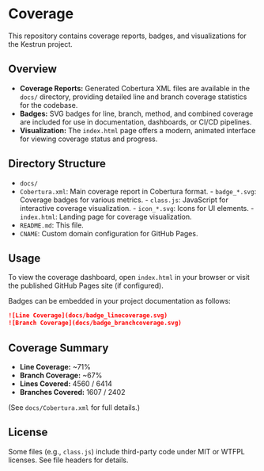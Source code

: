 
# Coverage

This repository contains coverage reports, badges, and visualizations for the Kestrun project.

## Overview

- **Coverage Reports:** Generated Cobertura XML files are available in the `docs/` directory, providing detailed line and branch coverage statistics for the codebase.
- **Badges:** SVG badges for line, branch, method, and combined coverage are included for use in documentation, dashboards, or CI/CD pipelines.
- **Visualization:** The `index.html` page offers a modern, animated interface for viewing coverage status and progress.

## Directory Structure

- `docs/`
- `Cobertura.xml`: Main coverage report in Cobertura format.
      - `badge_*.svg`: Coverage badges for various metrics.
      - `class.js`: JavaScript for interactive coverage visualization.
      - `icon_*.svg`: Icons for UI elements.
      - `index.html`: Landing page for coverage visualization.
- `README.md`: This file.
- `CNAME`: Custom domain configuration for GitHub Pages.

## Usage

To view the coverage dashboard, open `index.html` in your browser or visit the published GitHub Pages site (if configured).

Badges can be embedded in your project documentation as follows:

```markdown
![Line Coverage](docs/badge_linecoverage.svg)
![Branch Coverage](docs/badge_branchcoverage.svg)
```

## Coverage Summary

- **Line Coverage:** ~71%
- **Branch Coverage:** ~67%
- **Lines Covered:** 4560 / 6414
- **Branches Covered:** 1607 / 2402

(See `docs/Cobertura.xml` for full details.)

## License

Some files (e.g., `class.js`) include third-party code under MIT or WTFPL licenses. See file headers for details.
